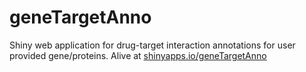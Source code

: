 # geneTargetAnno
Shiny web application for drug-target interaction annotations for user provided gene/proteins. Alive at [shinyapps.io/geneTargetAnno](https://tgirke.shinyapps.io/geneTargetAnno/?_inputs_&database=%22DrugBank%22&symbol=%22ENSG00000141510%22)
